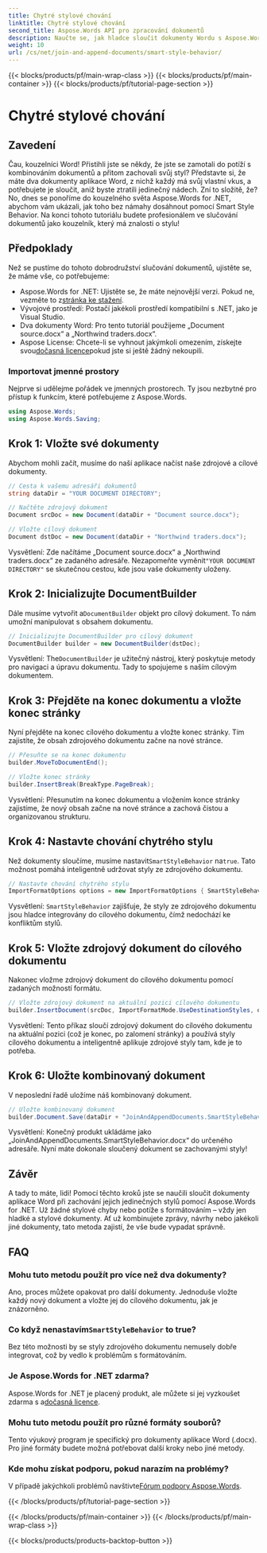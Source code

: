 ```yaml
---
title: Chytré stylové chování
linktitle: Chytré stylové chování
second_title: Aspose.Words API pro zpracování dokumentů
description: Naučte se, jak hladce sloučit dokumenty Wordu s Aspose.Words pro .NET, zachovat styly a zajistit profesionální výsledky.
weight: 10
url: /cs/net/join-and-append-documents/smart-style-behavior/
---
```


{{< blocks/products/pf/main-wrap-class >}}
{{< blocks/products/pf/main-container >}}
{{< blocks/products/pf/tutorial-page-section >}}

# Chytré stylové chování

## Zavedení

Čau, kouzelníci Word! Přistihli jste se někdy, že jste se zamotali do potíží s kombinováním dokumentů a přitom zachovali svůj styl? Představte si, že máte dva dokumenty aplikace Word, z nichž každý má svůj vlastní vkus, a potřebujete je sloučit, aniž byste ztratili jedinečný nádech. Zní to složitě, že? No, dnes se ponoříme do kouzelného světa Aspose.Words for .NET, abychom vám ukázali, jak toho bez námahy dosáhnout pomocí Smart Style Behavior. Na konci tohoto tutoriálu budete profesionálem ve slučování dokumentů jako kouzelník, který má znalosti o stylu!

## Předpoklady

Než se pustíme do tohoto dobrodružství slučování dokumentů, ujistěte se, že máme vše, co potřebujeme:

-  Aspose.Words for .NET: Ujistěte se, že máte nejnovější verzi. Pokud ne, vezměte to z[stránka ke stažení](https://releases.aspose.com/words/net/).
- Vývojové prostředí: Postačí jakékoli prostředí kompatibilní s .NET, jako je Visual Studio.
- Dva dokumenty Word: Pro tento tutoriál použijeme „Document source.docx“ a „Northwind traders.docx“.
-  Aspose License: Chcete-li se vyhnout jakýmkoli omezením, získejte svou[dočasná licence](https://purchase.aspose.com/temporary-license/)pokud jste si ještě žádný nekoupili.

### Importovat jmenné prostory

Nejprve si udělejme pořádek ve jmenných prostorech. Ty jsou nezbytné pro přístup k funkcím, které potřebujeme z Aspose.Words.

```csharp
using Aspose.Words;
using Aspose.Words.Saving;
```

## Krok 1: Vložte své dokumenty

Abychom mohli začít, musíme do naší aplikace načíst naše zdrojové a cílové dokumenty.

```csharp
// Cesta k vašemu adresáři dokumentů
string dataDir = "YOUR DOCUMENT DIRECTORY";

// Načtěte zdrojový dokument
Document srcDoc = new Document(dataDir + "Document source.docx");

// Vložte cílový dokument
Document dstDoc = new Document(dataDir + "Northwind traders.docx");
```

Vysvětlení:
 Zde načítáme „Document source.docx“ a „Northwind traders.docx“ ze zadaného adresáře. Nezapomeňte vyměnit`"YOUR DOCUMENT DIRECTORY"` se skutečnou cestou, kde jsou vaše dokumenty uloženy.

## Krok 2: Inicializujte DocumentBuilder

 Dále musíme vytvořit a`DocumentBuilder` objekt pro cílový dokument. To nám umožní manipulovat s obsahem dokumentu.

```csharp
// Inicializujte DocumentBuilder pro cílový dokument
DocumentBuilder builder = new DocumentBuilder(dstDoc);
```

Vysvětlení:
 The`DocumentBuilder` je užitečný nástroj, který poskytuje metody pro navigaci a úpravu dokumentu. Tady to spojujeme s naším cílovým dokumentem.

## Krok 3: Přejděte na konec dokumentu a vložte konec stránky

Nyní přejděte na konec cílového dokumentu a vložte konec stránky. Tím zajistíte, že obsah zdrojového dokumentu začne na nové stránce.

```csharp
// Přesuňte se na konec dokumentu
builder.MoveToDocumentEnd();

// Vložte konec stránky
builder.InsertBreak(BreakType.PageBreak);
```

Vysvětlení:
Přesunutím na konec dokumentu a vložením konce stránky zajistíme, že nový obsah začne na nové stránce a zachová čistou a organizovanou strukturu.

## Krok 4: Nastavte chování chytrého stylu

 Než dokumenty sloučíme, musíme nastavit`SmartStyleBehavior` na`true`. Tato možnost pomáhá inteligentně udržovat styly ze zdrojového dokumentu.

```csharp
// Nastavte chování chytrého stylu
ImportFormatOptions options = new ImportFormatOptions { SmartStyleBehavior = true };
```

Vysvětlení:
`SmartStyleBehavior` zajišťuje, že styly ze zdrojového dokumentu jsou hladce integrovány do cílového dokumentu, čímž nedochází ke konfliktům stylů.

## Krok 5: Vložte zdrojový dokument do cílového dokumentu

Nakonec vložme zdrojový dokument do cílového dokumentu pomocí zadaných možností formátu.

```csharp
// Vložte zdrojový dokument na aktuální pozici cílového dokumentu
builder.InsertDocument(srcDoc, ImportFormatMode.UseDestinationStyles, options);
```

Vysvětlení:
Tento příkaz sloučí zdrojový dokument do cílového dokumentu na aktuální pozici (což je konec, po zalomení stránky) a používá styly cílového dokumentu a inteligentně aplikuje zdrojové styly tam, kde je to potřeba.

## Krok 6: Uložte kombinovaný dokument

V neposlední řadě uložíme náš kombinovaný dokument.

```csharp
// Uložte kombinovaný dokument
builder.Document.Save(dataDir + "JoinAndAppendDocuments.SmartStyleBehavior.docx");
```

Vysvětlení:
Konečný produkt ukládáme jako „JoinAndAppendDocuments.SmartStyleBehavior.docx“ do určeného adresáře. Nyní máte dokonale sloučený dokument se zachovanými styly!

## Závěr

A tady to máte, lidi! Pomocí těchto kroků jste se naučili sloučit dokumenty aplikace Word při zachování jejich jedinečných stylů pomocí Aspose.Words for .NET. Už žádné stylové chyby nebo potíže s formátováním – vždy jen hladké a stylové dokumenty. Ať už kombinujete zprávy, návrhy nebo jakékoli jiné dokumenty, tato metoda zajistí, že vše bude vypadat správně.

## FAQ

### Mohu tuto metodu použít pro více než dva dokumenty?
Ano, proces můžete opakovat pro další dokumenty. Jednoduše vložte každý nový dokument a vložte jej do cílového dokumentu, jak je znázorněno.

### Co když nenastavím`SmartStyleBehavior` to true?
Bez této možnosti by se styly zdrojového dokumentu nemusely dobře integrovat, což by vedlo k problémům s formátováním.

### Je Aspose.Words for .NET zdarma?
 Aspose.Words for .NET je placený produkt, ale můžete si jej vyzkoušet zdarma s a[dočasná licence](https://purchase.aspose.com/temporary-license/).

### Mohu tuto metodu použít pro různé formáty souborů?
Tento výukový program je specifický pro dokumenty aplikace Word (.docx). Pro jiné formáty budete možná potřebovat další kroky nebo jiné metody.

### Kde mohu získat podporu, pokud narazím na problémy?
 V případě jakýchkoli problémů navštivte[Fórum podpory Aspose.Words](https://forum.aspose.com/c/words/8).

{{< /blocks/products/pf/tutorial-page-section >}}

{{< /blocks/products/pf/main-container >}}
{{< /blocks/products/pf/main-wrap-class >}}

{{< blocks/products/products-backtop-button >}}
